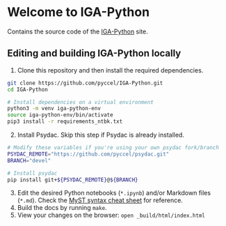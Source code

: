 # Welcome to IGA-Python

Contains the source code of the [IGA-Python](https://pyccel.github.io/IGA-Python/) site.

## Editing and building IGA-Python locally

1. Clone this repository and then install the required dependencies.

```bash
git clone https://github.com/pyccel/IGA-Python.git
cd IGA-Python

# Install dependencies on a virtual environment
python3 -m venv iga-python-env
source iga-python-env/bin/activate
pip3 install -r requirements_ntbk.txt
```

2. Install Psydac. Skip this step if Psydac is already installed.

```bash
# Modify these variables if you're using your own psydac fork/branch
PSYDAC_REMOTE="https://github.com/pyccel/psydac.git"
BRANCH="devel"

# Install psydac
pip install git+${PSYDAC_REMOTE}@${BRANCH}
```

3. Edit the desired Python notebooks (`*.ipynb`) and/or Markdown files (`*.md`). Check the [MyST syntax cheat sheet](https://jupyterbook.org/en/stable/reference/cheatsheet.html) for reference.
4. Build the docs by running `make`.
5. View your changes on the browser: `open _build/html/index.html`
